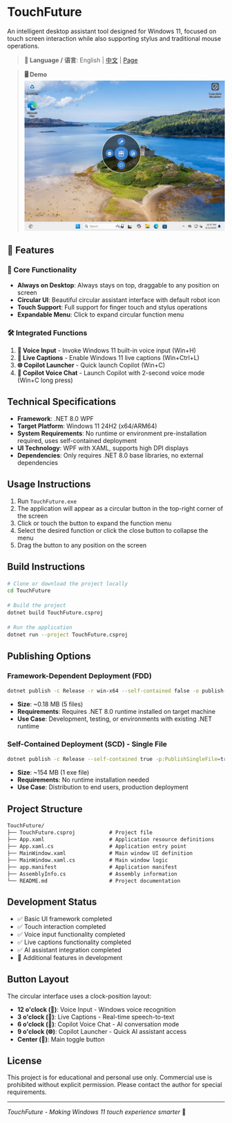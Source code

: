 # TouchFuture

An intelligent desktop assistant tool designed for Windows 11, focused on touch screen interaction while also supporting stylus and traditional mouse operations.

> **📖 Language / 语言**: English | [中文](README.md) | [Page](https://goxia.github.io/TouchFuture/)

> **🖥️ Demo**
![Demo-TouchFuture](./docs/Demo-TouchFuture.jpg)

## 🚀 Features

### 🎯 Core Functionality
- **Always on Desktop**: Always stays on top, draggable to any position on screen
- **Circular UI**: Beautiful circular assistant interface with default robot icon
- **Touch Support**: Full support for finger touch and stylus operations
- **Expandable Menu**: Click to expand circular function menu

### 🛠️ Integrated Functions
1. **🎤 Voice Input** - Invoke Windows 11 built-in voice input (Win+H)
2. **📝 Live Captions** - Enable Windows 11 live captions (Win+Ctrl+L)
3. **🌐 Copilot Launcher** - Quick launch Copilot (Win+C)
4. **💬 Copilot Voice Chat** - Launch Copilot with 2-second voice mode (Win+C long press)

## Technical Specifications

- **Framework**: .NET 8.0 WPF
- **Target Platform**: Windows 11 24H2 (x64/ARM64)
- **System Requirements**: No runtime or environment pre-installation required, uses self-contained deployment
- **UI Technology**: WPF with XAML, supports high DPI displays
- **Dependencies**: Only requires .NET 8.0 base libraries, no external dependencies

## Usage Instructions

1. Run `TouchFuture.exe`
2. The application will appear as a circular button in the top-right corner of the screen
3. Click or touch the button to expand the function menu
4. Select the desired function or click the close button to collapse the menu
5. Drag the button to any position on the screen

## Build Instructions

```bash
# Clone or download the project locally
cd TouchFuture

# Build the project
dotnet build TouchFuture.csproj

# Run the application
dotnet run --project TouchFuture.csproj
```

## Publishing Options

### Framework-Dependent Deployment (FDD)
```bash
dotnet publish -c Release -r win-x64 --self-contained false -o publish-fdd
```
- **Size**: ~0.18 MB (5 files)
- **Requirements**: Requires .NET 8.0 runtime installed on target machine
- **Use Case**: Development, testing, or environments with existing .NET runtime

### Self-Contained Deployment (SCD) - Single File
```bash
dotnet publish -c Release --self-contained true -p:PublishSingleFile=true -p:IncludeNativeLibrariesForSelfExtract=true -o publish-extract-single
```
- **Size**: ~154 MB (1 exe file)
- **Requirements**: No runtime installation needed
- **Use Case**: Distribution to end users, production deployment

## Project Structure

```
TouchFuture/
├── TouchFuture.csproj           # Project file
├── App.xaml                     # Application resource definitions
├── App.xaml.cs                  # Application entry point
├── MainWindow.xaml              # Main window UI definition
├── MainWindow.xaml.cs           # Main window logic
├── app.manifest                 # Application manifest
├── AssemblyInfo.cs              # Assembly information
└── README.md                    # Project documentation
```

## Development Status

- ✅ Basic UI framework completed
- ✅ Touch interaction completed
- ✅ Voice input functionality completed
- ✅ Live captions functionality completed
- ✅ AI assistant integration completed
- 🔄 Additional features in development

## Button Layout

The circular interface uses a clock-position layout:
- **12 o'clock (🎤)**: Voice Input - Windows voice recognition
- **3 o'clock (📝)**: Live Captions - Real-time speech-to-text
- **6 o'clock (💬)**: Copilot Voice Chat - AI conversation mode
- **9 o'clock (🌐)**: Copilot Launcher - Quick AI assistant access
- **Center (🤖)**: Main toggle button

## License

This project is for educational and personal use only. Commercial use is prohibited without explicit permission. Please contact the author for special requirements.

---


*TouchFuture - Making Windows 11 touch experience smarter* 🚀
